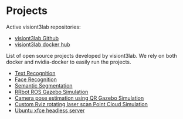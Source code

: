 # Projects

Active visiont3lab repositories:

* [visiont3lab Github](https://github.com/visiont3lab)
* [visiont3lab docker hub](https://hub.docker.com/u/visiont3lab)

List of open source projects developed by visiont3lab. We rely on both docker and nvidia-docker to easily run the projects.

* [Text Recognition](https://github.com/visiont3lab/text_recognition)
* [Face Recognition](https://github.com/visiont3lab/face_recognition)
* [Semantic Segmentation](https://github.com/visiont3lab/segmentation_deeplab)
* [RRbot ROS Gazebo Simulation](https://github.com/visiont3lab/docker-ros-rrbot-sim)
* [Camera pose estimation using QR Gazebo Simulation](https://github.com/visiont3lab/docker-ros-qr-sim)
* [Custom Rviz rotating laser scan Point Cloud Simulation](https://github.com/visiont3lab/docker-ros-laser-sim)
* [Ubuntu xfce headless server](https://hub.docker.com/r/visiont3lab/ubuntu-xfce-vnc)

